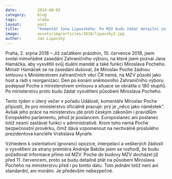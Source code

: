 ```yaml
---
date:         2018-08-02
category:     blog
tags:         vláda
layout:       post
title:        "Komentář Jana Lipavského: Po MZV budu žádat detailní informace o předchozím i budoucím působení Miroslava Pocheho"
image:        assets/img/articles/2018/lipavsky2.jpg
author:       Jan Lipavský
---
```



Praha, 2. srpna 2018 – Již začátkem prázdnin, 10. července 2018, jsem svolal mimořádné zasedání Zahraničního výboru, na které jsem pozval Jana Hamáčka, aby vysvětlil svůj duální mandát a také funkci Miroslava Pocheho. Ministr Hamáček se na zasedání dušoval, že Miroslav Poche žádnou smlouvu s Ministerstvem zahraničních věcí ČR nemá, na MZV působí jako host a radí s reorganizací. Den po konání sněmovního Zahraničního výboru podepsal Poche s ministerstvem smlouvu a situace se obrátila o 180 stupňů. Po ministerstvu proto budu žádat vysvětlení působení Miroslava Pocheho.


Tento týden v úterý večer v pořadu Události, komentáře Miroslav Poche připustil, že pro ministerstvo oficiálně pracuje: prý je „něco jako náměstek”. Avšak jeho práce na ministerstvu jde proti českým zákonům i pravidlům Evropského parlamentu, jehož je poslancem. Europoslanec ani poslanec totiž nesmí zastávat funkci v administrativě. Krom toho nemá Poche bezpečnostní prověrku, čímž dává vzpomenout na nechvalně proslulého prezidentova kancléře Vratislava Mynáře.


Vzhledem k ostentativní ignoranci opozice, interpelací a veškerých žádostí o vysvětlení ze strany premiéra Andreje Babiše jsem se rozhodl, že budu požadovat informace přímo od MZV. Poche do budovy MZV docházel již před 11. červencem, proto se budu detailně ptát na působení Miroslava Pocheho na ministerstvu před i po tomto datu. Toto jednání totiž není ani standardní, ani morální. Je především nebezpečné.
